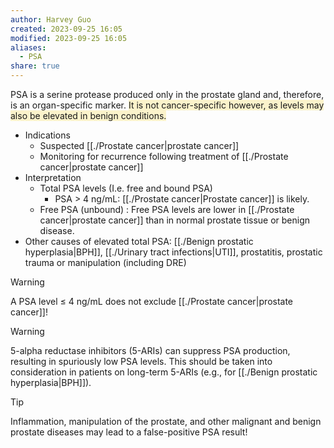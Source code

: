 ```yaml
---
author: Harvey Guo
created: 2023-09-25 16:05
modified: 2023-09-25 16:05
aliases:
  - PSA
share: true
---
```

PSA is a serine protease produced only in the prostate gland and, therefore, is an organ-specific marker. <span style="background:rgba(240, 200, 0, 0.2)">It is not cancer-specific however, as levels may also be elevated in benign conditions.</span>
- Indications
	- Suspected [[./Prostate cancer|prostate cancer]]
	- Monitoring for recurrence following treatment of [[./Prostate cancer|prostate cancer]]
- Interpretation
	- Total PSA levels (I.e. free and bound PSA)
		- PSA > 4 ng/mL: [[./Prostate cancer|Prostate cancer]] is likely.
	- Free PSA (unbound) : Free PSA levels are lower in [[./Prostate cancer|prostate cancer]] than in normal prostate tissue or benign disease.
- Other causes of elevated total PSA: [[./Benign prostatic hyperplasia|BPH]], [[./Urinary tract infections|UTI]], prostatitis, prostatic trauma or manipulation (including DRE)

>[!warning] 
>A PSA level ≤ 4 ng/mL does not exclude [[./Prostate cancer|prostate cancer]]!

>[!warning] 
>5-alpha reductase inhibitors (5-ARIs) can suppress PSA production, resulting in spuriously low PSA levels. This should be taken into consideration in patients on long-term 5-ARIs (e.g., for [[./Benign prostatic hyperplasia|BPH]]).

>[!tip] 
>Inflammation, manipulation of the prostate, and other malignant and benign prostate diseases may lead to a false-positive PSA result!